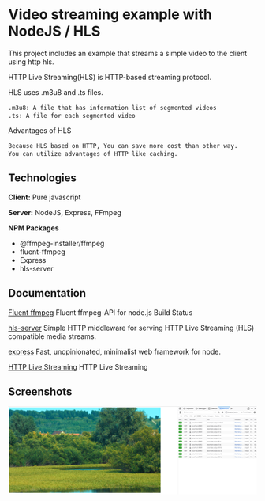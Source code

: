 
# Video streaming example with NodeJS / HLS


This project includes an example that streams a simple video to the client using http hls.

HTTP Live Streaming(HLS) is HTTP-based streaming protocol.


HLS uses .m3u8 and .ts files.

    .m3u8: A file that has information list of segmented videos
    .ts: A file for each segmented video

Advantages of HLS

    Because HLS based on HTTP, You can save more cost than other way.
    You can utilize advantages of HTTP like caching.


## Technologies

**Client:** Pure javascript

**Server:** NodeJS, Express, FFmpeg

**NPM Packages** 
- @ffmpeg-installer/ffmpeg
- fluent-ffmpeg
- Express
- hls-server
## Documentation

[Fluent ffmpeg](https://www.npmjs.com/package/fluent-ffmpeg) Fluent ffmpeg-API for node.js Build Status

[hls-server](https://www.npmjs.com/package/hls-server) Simple HTTP middleware for serving HTTP Live Streaming (HLS) compatible media streams.

[express](https://www.npmjs.com/package/express) Fast, unopinionated, minimalist web framework for node.

[HTTP Live Streaming](https://developer.apple.com/documentation/http_live_streaming) HTTP Live Streaming


## Screenshots

![App Screenshot](https://github.com/metinagaoglu/NodeJS-http-hls-example/blob/main/images/Screenshot-video-example.png?raw=true)

